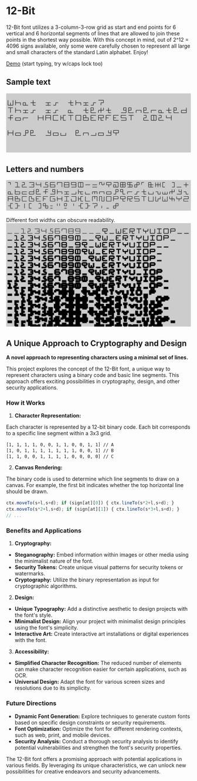 # 12-Bit
12-Bit font utilizes a 3-column-3-row grid as start and end points for 6 vertical and 6 horizontal segments of lines that are allowed to join these points in the shortest way possible. 
With this concept in mind, out of 2^12 = 4096 signs available, only some were carefully chosen to represent all large and small characters of the standard Latin alphabet. Enjoy!

[Demo](https://herbowicz.github.io/12/) (start typing, try w/caps lock too)

## Sample text
![sample text](image.png)

## Letters and numbers
![alt text](signs.png)

Different font widths can obscure readability.
![alt text](font-width.png)

## A Unique Approach to Cryptography and Design

**A novel approach to representing characters using a minimal set of lines.**

This project explores the concept of the 12-Bit font, a unique way to represent characters using a binary code and basic line segments. This approach offers exciting possibilities in cryptography, design, and other security applications.

### How it Works

1. **Character Representation:**

Each character is represented by a 12-bit binary code. Each bit corresponds to a specific line segment within a 3x3 grid.

```
[1, 1, 1, 1, 0, 0, 1, 1, 0, 0, 1, 1] // A
[1, 0, 1, 1, 1, 1, 1, 1, 1, 0, 0, 1] // B
[1, 1, 0, 0, 1, 1, 1, 1, 0, 0, 0, 0] // C
```

2. **Canvas Rendering:**

The binary code is used to determine which line segments to draw on a canvas. For example, the first bit indicates whether the top horizontal line should be drawn.

```javascript
ctx.moveTo(s+l,s+d); if (sign[at][0]) { ctx.lineTo(s*2+l,s+d); } 
ctx.moveTo(s*2+l,s+d); if (sign[at][1]) { ctx.lineTo(s*3+l,s+d); }
// ...
```

### Benefits and Applications

1. **Cryptography:**

* **Steganography:** Embed information within images or other media using the minimalist nature of the font.
* **Security Tokens:** Create unique visual patterns for security tokens or watermarks.
* **Cryptography:** Utilize the binary representation as input for cryptographic algorithms.

2. **Design:**

* **Unique Typography:** Add a distinctive aesthetic to design projects with the font's style.
* **Minimalist Design:** Align your project with minimalist design principles using the font's simplicity.
* **Interactive Art:** Create interactive art installations or digital experiences with the font.

3. **Accessibility:**

* **Simplified Character Recognition:** The reduced number of elements can make character recognition easier for certain applications, such as OCR.
* **Universal Design:** Adapt the font for various screen sizes and resolutions due to its simplicity.

### Future Directions

* **Dynamic Font Generation:** Explore techniques to generate custom fonts based on specific design constraints or security requirements.
* **Font Optimization:** Optimize the font for different rendering contexts, such as web, print, and mobile devices.
* **Security Analysis:** Conduct a thorough security analysis to identify potential vulnerabilities and strengthen the font's security properties.

The 12-Bit font offers a promising approach with potential applications in various fields. By leveraging its unique characteristics, we can unlock new possibilities for creative endeavors and security advancements.
